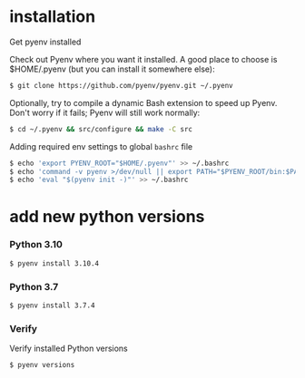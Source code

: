 # installation

Get pyenv installed

Check out Pyenv where you want it installed. A good place to choose is $HOME/.pyenv (but you can install it somewhere else):

```sh
$ git clone https://github.com/pyenv/pyenv.git ~/.pyenv
```

Optionally, try to compile a dynamic Bash extension to speed up Pyenv. Don't worry if it fails; Pyenv will still work normally:

```sh
$ cd ~/.pyenv && src/configure && make -C src
```

Adding required env settings to global `bashrc` file

```sh
$ echo 'export PYENV_ROOT="$HOME/.pyenv"' >> ~/.bashrc
$ echo 'command -v pyenv >/dev/null || export PATH="$PYENV_ROOT/bin:$PATH"' >> ~/.bashrc
$ echo 'eval "$(pyenv init -)"' >> ~/.bashrc
```

# add new python versions

### Python 3.10

```sh
$ pyenv install 3.10.4
```

### Python 3.7

```sh
$ pyenv install 3.7.4
```

### Verify

Verify installed Python versions

```sh
$ pyenv versions
````
